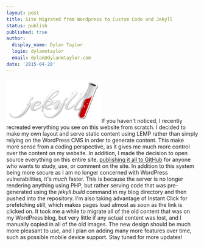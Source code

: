 ```yaml
---
layout: post
title: Site Migrated from Wordpress to Custom Code and Jekyll
status: publish
published: true
author:
  display_name: Dylan Taylor
  login: dylanmtaylor
  email: dylan@dylanmtaylor.com
date: '2015-04-20'
---
```

<p><a href="http://jekyllrb.com/"><img src="/images/blog/2015/04/jekyll.png" alt="Jekyll" width="250px" height="115px"/></a>If you haven't noticed, I recently recreated everything you see on this website from scratch. I decided to make my own layout and serve static content using LEMP rather than simply relying on the WordPress CMS in order to generate content. This make more sense from a coding perspective, as it gives me much more control over the content on my website. In addition, I made the decision to open source everything on this entire site,  <a href="https://github.com/dylanmtaylor/dylanmtaylor.github.io">publishing it all to GitHub</a> for anyone who wants to study, use, or comment on the site. In addition to this system being more secure as I am no longer concerned with WordPress vulnerabilities, it's <em>much</em> faster. This is because the server is no longer rendering anything using PHP, but rather serving code that was pre-generated using the <em>jekyll build</em> command in my blog directory and then pushed into the repository. I'm also taking advantage of Instant Click for prefetching still, which makes pages load almost as soon as the link is clicked on. It took me a while to migrate all of the old content that was on my WordPress blog, but very little if any actual content was lost, and I manually copied in all of the old images. The new design should be much more pleasant to use, and I plan on adding many more features over time, such as possible mobile device support. Stay tuned for more updates!</p>
